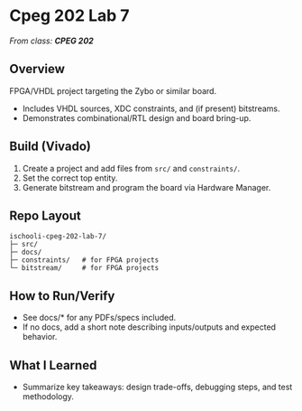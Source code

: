 # Cpeg 202 Lab 7

_From class: **CPEG 202**_

## Overview
FPGA/VHDL project targeting the Zybo or similar board.
- Includes VHDL sources, XDC constraints, and (if present) bitstreams.
- Demonstrates combinational/RTL design and board bring-up.

## Build (Vivado)
1. Create a project and add files from `src/` and `constraints/`.
2. Set the correct top entity.
3. Generate bitstream and program the board via Hardware Manager.

## Repo Layout
```
ischooli-cpeg-202-lab-7/
├─ src/
├─ docs/
├─ constraints/   # for FPGA projects
└─ bitstream/     # for FPGA projects
```

## How to Run/Verify
- See docs/* for any PDFs/specs included.
- If no docs, add a short note describing inputs/outputs and expected behavior.

## What I Learned
- Summarize key takeaways: design trade-offs, debugging steps, and test methodology.
